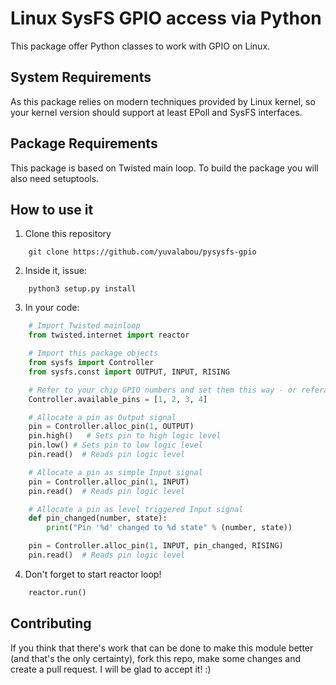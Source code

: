 Linux SysFS GPIO access via Python
==================================

This package offer Python classes to work with GPIO on Linux.

## System Requirements

As this package relies on modern techniques provided by Linux kernel, so your kernel version should support at least EPoll and SysFS interfaces.

## Package Requirements

This package is based on Twisted main loop.
To build the package you will also need setuptools.

## How to use it

1. Clone this repository

```shell
    git clone https://github.com/yuvalabou/pysysfs-gpio
```

2. Inside it, issue:

```shell
    python3 setup.py install
```

3. In your code:

```python
    # Import Twisted mainloop
    from twisted.internet import reactor

    # Import this package objects
    from sysfs import Controller
    from sysfs.const import OUTPUT, INPUT, RISING

    # Refer to your chip GPIO numbers and set them this way - or referance your board from boards.py
    Controller.available_pins = [1, 2, 3, 4]

    # Allocate a pin as Output signal
    pin = Controller.alloc_pin(1, OUTPUT)
    pin.high()   # Sets pin to high logic level
    pin.low() # Sets pin to low logic level
    pin.read()  # Reads pin logic level

    # Allocate a pin as simple Input signal
    pin = Controller.alloc_pin(1, INPUT)
    pin.read()  # Reads pin logic level

    # Allocate a pin as level triggered Input signal
    def pin_changed(number, state):
        print("Pin '%d' changed to %d state" % (number, state))

    pin = Controller.alloc_pin(1, INPUT, pin_changed, RISING)
    pin.read()  # Reads pin logic level


```

4. Don't forget to start reactor loop!

```python
    reactor.run()
```


## Contributing

If you think that there's work that can be done to make this module better
(and that's the only certainty), fork this repo, make some changes and create
a pull request. I will be glad to accept it! :)
